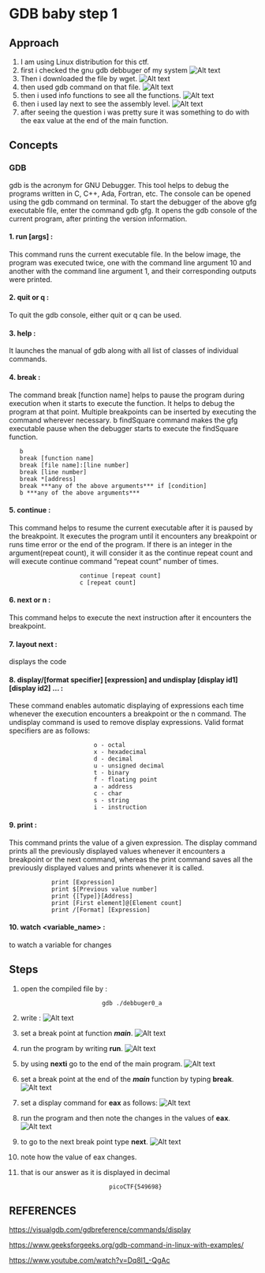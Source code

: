 # GDB baby step 1
## Approach
1. I am using Linux distribution for this ctf.
2. first i checked the gnu gdb debbuger of my system
![Alt text](image-6.png)
3. Then i downloaded the file by wget.
![Alt text](image-7.png)
4. then used gdb command on that file.
![Alt text](image-8.png)
5. then i used info functions to see all the functions.
![Alt text](image-9.png)
6. then i used lay next to see the assembly level.
![Alt text](image-10.png)
7. after seeing the question i was pretty sure it was something to do with the eax value at the end of the main function.

## Concepts
### GDB
gdb is the acronym for GNU Debugger. This tool helps to debug the programs written in C, C++, Ada, Fortran, etc. The console can be opened using the gdb command on terminal.
To start the debugger of the above gfg executable file, enter the command gdb gfg. It opens the gdb console of the current program, after printing the version information.

#### 1. run [args] : 
This command runs the current executable file. In the below image, the program was executed twice, one with the command line argument 10 and another with the command line argument 1, and their corresponding outputs were printed.
   
#### 2. quit or q : 
To quit the gdb console, either quit or q can be used.
   
#### 3. help : 
It launches the manual of gdb along with all list of classes of individual commands.
   
#### 4. break : 
The command break [function name] helps to pause the program during execution when it starts to execute the function. It helps to debug the program at that point. Multiple breakpoints can be inserted by executing the command wherever necessary. b findSquare command makes the gfg executable pause when the debugger starts to execute the findSquare function.

       b
       break [function name]
       break [file name]:[line number]
       break [line number]
       break *[address]
       break ***any of the above arguments*** if [condition]
       b ***any of the above arguments*** 
   
#### 5. continue : 
This command helps to resume the current executable after it is paused by the breakpoint. It executes the program until it encounters any breakpoint or runs time error or the end of the program. If there is an integer in the argument(repeat count), it will consider it as the continue repeat count and will execute continue command “repeat count” number of times.
   
                        continue [repeat count]
                        c [repeat count]
                
#### 6. next or n : 
   This command helps to execute the next instruction after it encounters the breakpoint.
#### 7. layout next :

displays the code

#### 8. display/[format specifier] [expression] and undisplay [display id1] [display id2] …  : 

These command enables automatic displaying of expressions each time whenever the execution encounters a breakpoint or the n command. The undisplay command is used to remove display expressions. Valid format specifiers are as follows:

                            o - octal
                            x - hexadecimal
                            d - decimal
                            u - unsigned decimal
                            t - binary
                            f - floating point
                            a - address
                            c - char
                            s - string
                            i - instruction
            
#### 9. print : 

This command prints the value of a given expression. The display command prints all the previously displayed values whenever it encounters a breakpoint or the next command, whereas the print command saves all the previously displayed values and prints whenever it is called.

                print [Expression]
                print $[Previous value number]
                print {[Type]}[Address]
                print [First element]@[Element count]
                print /[Format] [Expression]

#### 10. watch <variable_name> : 
to watch a variable for changes

## Steps
1. open the compiled file by :
    
                              gdb ./debbuger0_a

2. write :
![Alt text](image-11.png)

3. set a break point at function __*main*__.
![Alt text](image-12.png)

4. run the program by writing **run**.
![Alt text](image-13.png)

5. by using **nexti** go to the end of the main program.
![Alt text](image-14.png)

6. set a break point at the end of the __*main*__ function by typing **break**.
![Alt text](image-15.png)

7. set a display command for __eax__ as follows:
![Alt text](image-16.png)

8. run the program and then note the changes in the values of __eax__.
![Alt text](image-17.png)

9. to go to the next break point type __next__.
![Alt text](image-18.png)

10. note how the value of eax changes.
11. that is our answer as it is displayed in decimal
        
                                 picoCTF{549698}

## REFERENCES
https://visualgdb.com/gdbreference/commands/display

https://www.geeksforgeeks.org/gdb-command-in-linux-with-examples/

https://www.youtube.com/watch?v=Dq8l1_-QgAc
